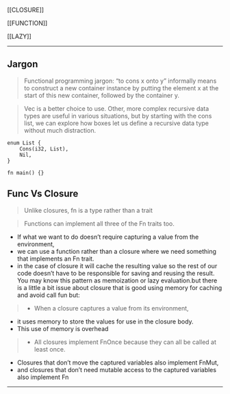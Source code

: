 [[CLOSURE]]

[[FUNCTION]]

[[LAZY]]

---

## Jargon

> Functional programming jargon: “to cons x onto y” informally means to construct a new container instance by putting the element x at the start of this new container, followed by the container y.

> Vec<T> is a better choice to use. Other, more complex recursive data types are useful in various situations, but by starting with the cons list, we can explore how boxes let us define a recursive data type without much distraction.

```rust,no_run_compile_fail
enum List {
    Cons(i32, List),
    Nil,
}

fn main() {}
```

## Func Vs Closure

> Unlike closures, fn is a type rather than a trait

> Functions can implement all three of the Fn traits too. 
 - If what we want to do doesn’t require capturing a value from the environment,
 - we can use a function rather than a closure where we need something that implements an Fn trait.
 - in the case of closure it will cache the resulting value so the rest of our code doesn’t have to be responsible for saving and reusing the result. You may know this pattern as memoization or lazy evaluation.but there is a little a bit issue about closure that is good using memory for caching and avoid call fun but:

> - When a closure captures a value from its environment,
- it uses memory to store the values for use in the closure body. 
- This use of memory is overhead

> - All closures implement FnOnce because they can all be called at least once. 
- Closures that don’t move the captured variables also implement FnMut,
- and closures that don’t need mutable access to the captured variables also implement Fn

---
